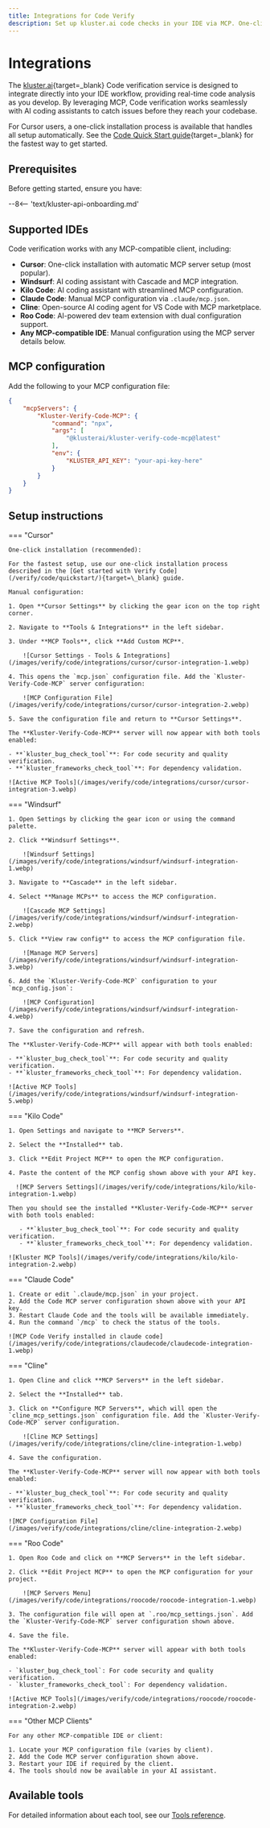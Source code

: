 ```yaml
---
title: Integrations for Code Verify
description: Set up kluster.ai code checks in your IDE via MCP. One-click install for Cursor, or manually configure Claude Code & other MCP-compatible tools.
---
```


# Integrations

The [kluster.ai](https://www.kluster.ai/){target=_blank} Code verification service is designed to integrate directly into your IDE workflow, providing real-time code analysis as you develop. By leveraging MCP, Code verification works seamlessly with AI coding assistants to catch issues before they reach your codebase.

For Cursor users, a one-click installation process is available that handles all setup automatically. See the [Code Quick Start guide](/verify/code/quickstart/){target=_blank} for the fastest way to get started.

## Prerequisites

Before getting started, ensure you have:

--8<-- 'text/kluster-api-onboarding.md'

## Supported IDEs

Code verification works with any MCP-compatible client, including:

- **Cursor**: One-click installation with automatic MCP server setup (most popular).
- **Windsurf**: AI coding assistant with Cascade and MCP integration.
- **Kilo Code**: AI coding assistant with streamlined MCP configuration.
- **Claude Code**: Manual MCP configuration via `.claude/mcp.json`.
- **Cline**: Open-source AI coding agent for VS Code with MCP marketplace.
- **Roo Code**: AI-powered dev team extension with dual configuration support.
- **Any MCP-compatible IDE**: Manual configuration using the MCP server details below.

## MCP configuration

Add the following to your MCP configuration file:

```json
{  
    "mcpServers": {  
        "Kluster-Verify-Code-MCP": {  
            "command": "npx",  
            "args": [  
                "@klusterai/kluster-verify-code-mcp@latest"  
            ],  
            "env": {  
                "KLUSTER_API_KEY": "your-api-key-here"  
            }  
        }  
    }  
}  
```

## Setup instructions

=== "Cursor"

    One-click installation (recommended):
    
    For the fastest setup, use our one-click installation process described in the [Get started with Verify Code](/verify/code/quickstart/){target=\_blank} guide.
    
    Manual configuration:
    
    1. Open **Cursor Settings** by clicking the gear icon on the top right corner.
    
    2. Navigate to **Tools & Integrations** in the left sidebar.
    
    3. Under **MCP Tools**, click **Add Custom MCP**.
    
        ![Cursor Settings - Tools & Integrations](/images/verify/code/integrations/cursor/cursor-integration-1.webp)
    
    4. This opens the `mcp.json` configuration file. Add the `Kluster-Verify-Code-MCP` server configuration:
    
        ![MCP Configuration File](/images/verify/code/integrations/cursor/cursor-integration-2.webp)
    
    5. Save the configuration file and return to **Cursor Settings**.
    
    The **Kluster-Verify-Code-MCP** server will now appear with both tools enabled:

    - **`kluster_bug_check_tool`**: For code security and quality verification.
    - **`kluster_frameworks_check_tool`**: For dependency validation.
      
    ![Active MCP Tools](/images/verify/code/integrations/cursor/cursor-integration-3.webp)

=== "Windsurf"

    1. Open Settings by clicking the gear icon or using the command palette.

    2. Click **Windsurf Settings**.
    
        ![Windsurf Settings](/images/verify/code/integrations/windsurf/windsurf-integration-1.webp)
    
    3. Navigate to **Cascade** in the left sidebar. 
    
    4. Select **Manage MCPs** to access the MCP configuration.
    
        ![Cascade MCP Settings](/images/verify/code/integrations/windsurf/windsurf-integration-2.webp)
        
    5. Click **View raw config** to access the MCP configuration file.
    
        ![Manage MCP Servers](/images/verify/code/integrations/windsurf/windsurf-integration-3.webp)

    6. Add the `Kluster-Verify-Code-MCP` configuration to your `mcp_config.json`:
    
        ![MCP Configuration](/images/verify/code/integrations/windsurf/windsurf-integration-4.webp)
    
    7. Save the configuration and refresh. 
      
    The **Kluster-Verify-Code-MCP** will appear with both tools enabled:
      
    - **`kluster_bug_check_tool`**: For code security and quality verification.
    - **`kluster_frameworks_check_tool`**: For dependency validation.
    
    ![Active MCP Tools](/images/verify/code/integrations/windsurf/windsurf-integration-5.webp)

=== "Kilo Code"

    1. Open Settings and navigate to **MCP Servers**.
    
    2. Select the **Installed** tab.

    3. Click **Edit Project MCP** to open the MCP configuration.

    4. Paste the content of the MCP config shown above with your API key.
        
      ![MCP Servers Settings](/images/verify/code/integrations/kilo/kilo-integration-1.webp)
    
    Then you should see the installed **Kluster-Verify-Code-MCP** server with both tools enabled:

       - **`kluster_bug_check_tool`**: For code security and quality verification.
       - **`kluster_frameworks_check_tool`**: For dependency validation.
    
    ![Kluster MCP Tools](/images/verify/code/integrations/kilo/kilo-integration-2.webp)

=== "Claude Code"

    1. Create or edit `.claude/mcp.json` in your project.
    2. Add the Code MCP server configuration shown above with your API key.
    3. Restart Claude Code and the tools will be available immediately.
    4. Run the command `/mcp` to check the status of the tools. 

    ![MCP Code Verify installed in claude code](/images/verify/code/integrations/claudecode/claudecode-integration-1.webp)

=== "Cline"

    1. Open Cline and click **MCP Servers** in the left sidebar.
    
    2. Select the **Installed** tab.
    
    3. Click on **Configure MCP Servers**, which will open the `cline_mcp_settings.json` configuration file. Add the `Kluster-Verify-Code-MCP` server configuration.

        ![Cline MCP Settings](/images/verify/code/integrations/cline/cline-integration-1.webp)
    
    4. Save the configuration.
    
    The **Kluster-Verify-Code-MCP** server will now appear with both tools enabled:

    - **`kluster_bug_check_tool`**: For code security and quality verification.
    - **`kluster_frameworks_check_tool`**: For dependency validation.

    ![MCP Configuration File](/images/verify/code/integrations/cline/cline-integration-2.webp)

=== "Roo Code"

    1. Open Roo Code and click on **MCP Servers** in the left sidebar.
    
    2. Click **Edit Project MCP** to open the MCP configuration for your project.
    
        ![MCP Servers Menu](/images/verify/code/integrations/roocode/roocode-integration-1.webp)
    
    3. The configuration file will open at `.roo/mcp_settings.json`. Add the `Kluster-Verify-Code-MCP` server configuration shown above.
    
    4. Save the file.
    
    The **Kluster-Verify-Code-MCP** server will appear with both tools enabled:

    - `kluster_bug_check_tool`: For code security and quality verification.
    - `kluster_frameworks_check_tool`: For dependency validation.
    
    ![Active MCP Tools](/images/verify/code/integrations/roocode/roocode-integration-2.webp)    

=== "Other MCP Clients"

    For any other MCP-compatible IDE or client:
    
    1. Locate your MCP configuration file (varies by client).
    2. Add the Code MCP server configuration shown above.
    3. Restart your IDE if required by the client.
    4. The tools should now be available in your AI assistant.

## Available tools

For detailed information about each tool, see our [Tools reference](/verify/code/tools/).

